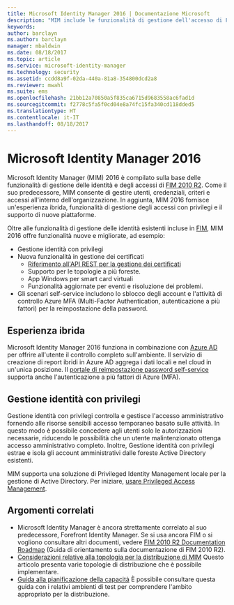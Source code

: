 ```yaml
---
title: Microsoft Identity Manager 2016 | Documentazione Microsoft
description: "MIM include le funzionalità di gestione dell'accesso di FIM 2010 e consente di gestire gli utenti, le credenziali, i criteri e l'accesso all'interno dell'organizzazione."
keywords: 
author: barclayn
ms.author: barclayn
manager: mbaldwin
ms.date: 08/18/2017
ms.topic: article
ms.service: microsoft-identity-manager
ms.technology: security
ms.assetid: ccdd8a9f-02da-440a-81a8-354800dcd2a8
ms.reviewer: mwahl
ms.suite: ems
ms.openlocfilehash: 21bb12a70850a5f835ca6715d9683558ac6fad1d
ms.sourcegitcommit: f2778c5fa5f0cd04e8a74fc15fa340cd118dded5
ms.translationtype: HT
ms.contentlocale: it-IT
ms.lasthandoff: 08/18/2017
---
```

# <a name="microsoft-identity-manager-2016"></a>Microsoft Identity Manager 2016

Microsoft Identity Manager (MIM) 2016 è compilato sulla base delle funzionalità di gestione delle identità e degli accessi di [FIM 2010 R2](https://technet.microsoft.com/library/jj133885.aspx). Come il suo predecessore, MIM consente di gestire utenti, credenziali, criteri e accessi all'interno dell'organizzazione.  In aggiunta, MIM 2016 fornisce un'esperienza ibrida, funzionalità di gestione degli accessi con privilegi e il supporto di nuove piattaforme.

Oltre alle funzionalità di gestione delle identità esistenti incluse in [FIM](https://technet.microsoft.com/library/jj133868), MIM 2016 offre funzionalità nuove e migliorate, ad esempio:

- Gestione identità con privilegi
- Nuova funzionalità in gestione dei certificati
  - [Riferimento all'API REST per la gestione dei certificati](./reference/certificate-management-rest-api-reference.md)
  - Supporto per le topologie a più foreste.
  - App Windows per smart card virtuali
  - Funzionalità aggiornate per eventi e risoluzione dei problemi. 
- Gli scenari self-service includono lo sblocco degli account e l'attività di controllo Azure MFA (Multi-Factor Authentication, autenticazione a più fattori) per la reimpostazione della password.

## <a name="hybrid-experience"></a>Esperienza ibrida

Microsoft Identity Manager 2016 funziona in combinazione con [Azure AD](https://docs.microsoft.com/azure/active-directory/active-directory-whatis) per offrire all'utente il controllo completo sull'ambiente. Il servizio di creazione di report ibridi in Azure AD aggrega i dati locali e nel cloud in un'unica posizione. Il [portale di reimpostazione password self-service](working-with-self-service-password-reset.md) supporta anche l'autenticazione a più fattori di Azure (MFA).

## <a name="privileged-identity-management"></a>Gestione identità con privilegi

Gestione identità con privilegi controlla e gestisce l'accesso amministrativo fornendo alle risorse sensibili accesso temporaneo basato sulle attività. In questo modo è possibile concedere agli utenti solo le autorizzazioni necessarie, riducendo le possibilità che un utente malintenzionato ottenga accesso amministrativo completo. Inoltre, Gestione identità con privilegi estrae e isola gli account amministrativi dalle foreste Active Directory esistenti.

MIM supporta una soluzione di Privileged Identity Management locale per la gestione di Active Directory. Per iniziare, [usare Privileged Access Management](./pam/privileged-identity-management-for-active-directory-domain-services.md).

## <a name="related-topics"></a>Argomenti correlati

- Microsoft Identity Manager è ancora strettamente correlato al suo predecessore, Forefront Identity Manager. Se si usa ancora FIM o si vogliono consultare altri documenti, vedere [FIM 2010 R2 Documentation Roadmap](https://technet.microsoft.com/library/jj133885.aspx) (Guida di orientamento sulla documentazione di FIM 2010 R2).
- [Considerazioni relative alla topologia per la distribuzione di MIM](topology-considerations.md) Questo articolo presenta varie topologie di distribuzione che è possibile implementare.
- [Guida alla pianificazione della capacità](capacity-planning-guide.md) È possibile consultare questa guida con i relativi ambienti di test per comprendere l'ambito appropriato per la distribuzione.